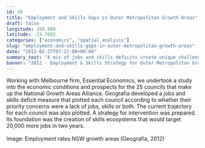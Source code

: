 ```yaml
---
id: 39
title: "Employment and Skills Gaps in Outer Metropolitan Growth Areas"
draft: false
longitude: 150.908
latitude: -33.7691
categories: ["economics", "spatial_analysis"]
slug: "employment-and-skills-gaps-in-outer-metropolitan-growth-areas"
date: "2012-02-27T07:21:00+00:00"
summary_text: "A mix of jobs and skills deficits create unique challenges in each of the 25 national growth area alliance councils"
banner: "2012 - Employment & Skills Strategy for Outer Metropolitan Growth Areas.png"
---
```


<span>
  <span>Working
  with Melbourne firm, Essential Economics, we undertook a study into the
  economic conditions and prospects for the 25 councils that make up the
  National Growth Areas Alliance. Geografia developed a jobs and skills deficit
  measure that plotted each council according to whether their priority
  concerns were a lack of jobs, skills or both. The current trajectory for each
  council was also plotted. A strategy for intervention was prepared. Its
  foundation was the creation of skills ecosystems that would target 20,000
  more jobs in two years.<br><br><span class="wysiwyg-color-silver">Image: Employment rates NSW growth areas (Geografia, 2012)</span></span></span>
